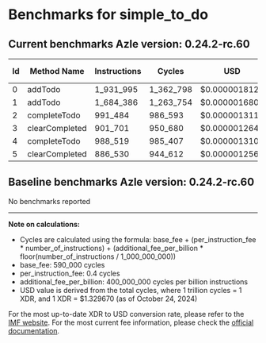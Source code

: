 # Benchmarks for simple_to_do

## Current benchmarks Azle version: 0.24.2-rc.60

| Id  | Method Name    | Instructions | Cycles    | USD           | USD/Million Calls |
| --- | -------------- | ------------ | --------- | ------------- | ----------------- |
| 0   | addTodo        | 1_931_995    | 1_362_798 | $0.0000018121 | $1.81             |
| 1   | addTodo        | 1_684_386    | 1_263_754 | $0.0000016804 | $1.68             |
| 2   | completeTodo   | 991_484      | 986_593   | $0.0000013118 | $1.31             |
| 3   | clearCompleted | 901_701      | 950_680   | $0.0000012641 | $1.26             |
| 4   | completeTodo   | 988_519      | 985_407   | $0.0000013103 | $1.31             |
| 5   | clearCompleted | 886_530      | 944_612   | $0.0000012560 | $1.25             |

## Baseline benchmarks Azle version: 0.24.2-rc.60

No benchmarks reported

---

**Note on calculations:**

-   Cycles are calculated using the formula: base_fee + (per_instruction_fee \* number_of_instructions) + (additional_fee_per_billion \* floor(number_of_instructions / 1_000_000_000))
-   base_fee: 590_000 cycles
-   per_instruction_fee: 0.4 cycles
-   additional_fee_per_billion: 400_000_000 cycles per billion instructions
-   USD value is derived from the total cycles, where 1 trillion cycles = 1 XDR, and 1 XDR = $1.329670 (as of October 24, 2024)

For the most up-to-date XDR to USD conversion rate, please refer to the [IMF website](https://www.imf.org/external/np/fin/data/rms_sdrv.aspx).
For the most current fee information, please check the [official documentation](https://internetcomputer.org/docs/current/developer-docs/gas-cost#execution).
